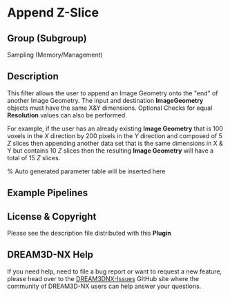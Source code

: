 # Append Z-Slice

## Group (Subgroup)

Sampling (Memory/Management)

## Description

This filter allows the user to append an Image Geometry onto the "end" of another Image Geometry. The input and
destination **ImageGeometry** objects must have the same X&Y dimensions. Optional Checks for equal **Resolution** values
can also be performed.

For example, if the user has an already existing **Image Geometry** that is 100 voxels in the *X* direction by 200 pixels in the
*Y* direction and composed of 5 *Z* slices then appending another data set that is the same dimensions in X & Y but contains
10 *Z* slices then the resulting **Image Geometry** will have a total of 15 *Z* slices.

% Auto generated parameter table will be inserted here

## Example Pipelines

## License & Copyright

Please see the description file distributed with this **Plugin**

## DREAM3D-NX Help

If you need help, need to file a bug report or want to request a new feature, please head over to the [DREAM3DNX-Issues](https://github.com/BlueQuartzSoftware/DREAM3DNX-Issues) GItHub site where the community of DREAM3D-NX users can help answer your questions.
